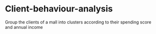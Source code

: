 # Client-behaviour-analysis
Group the clients of a mall into clusters according to their spending score and annual income
